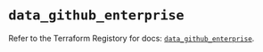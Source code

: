 # `data_github_enterprise`

Refer to the Terraform Registory for docs: [`data_github_enterprise`](https://www.terraform.io/docs/providers/github/d/enterprise).
